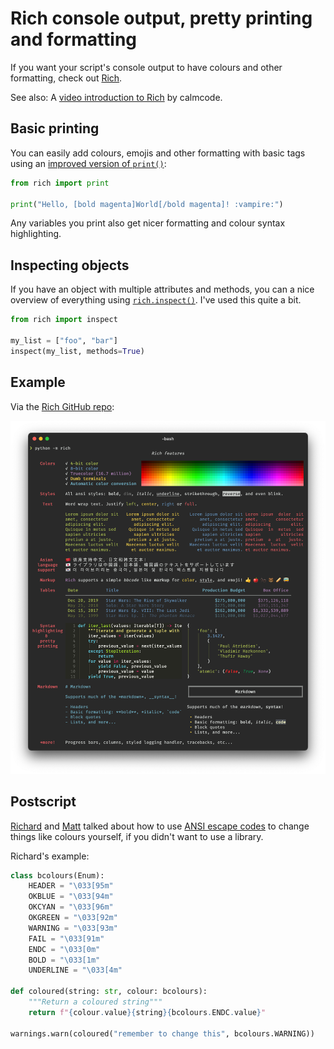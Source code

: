 # Rich console output, pretty printing and formatting

If you want your script's console output to have colours and other formatting, check out [Rich](https://github.com/Textualize/rich).

See also: A [video introduction to Rich](https://calmcode.io/rich/introduction.html) by calmcode.

## Basic printing

You can easily add colours, emojis and other formatting with basic tags using an [improved version of `print()`](https://github.com/Textualize/rich#rich-print):

```python
from rich import print

print("Hello, [bold magenta]World[/bold magenta]! :vampire:")
```

Any variables you print also get nicer formatting and colour syntax highlighting.

## Inspecting objects

If you have an object with multiple attributes and methods, you can a nice overview of everything using [`rich.inspect()`](https://github.com/Textualize/rich#rich-inspect). I've used this quite a bit.

```python
from rich import inspect

my_list = ["foo", "bar"]
inspect(my_list, methods=True)
```

## Example

Via the [Rich GitHub repo](https://github.com/Textualize/rich):

![Example console output printed by `python -m rich`](https://raw.githubusercontent.com/textualize/rich/master/imgs/features.png)

## Postscript

[Richard](https://github.com/richard-lane) and [Matt](https://github.com/milliams) talked about how to use [ANSI escape codes](https://en.wikipedia.org/wiki/ANSI_escape_code) to change things like colours yourself, if you didn't want to use a library.

Richard's example:

```python
class bcolours(Enum):
    HEADER = "\033[95m"
    OKBLUE = "\033[94m"
    OKCYAN = "\033[96m"
    OKGREEN = "\033[92m"
    WARNING = "\033[93m"
    FAIL = "\033[91m"
    ENDC = "\033[0m"
    BOLD = "\033[1m"
    UNDERLINE = "\033[4m"

def coloured(string: str, colour: bcolours):
    """Return a coloured string"""
    return f"{colour.value}{string}{bcolours.ENDC.value}"

warnings.warn(coloured("remember to change this", bcolours.WARNING))
```
